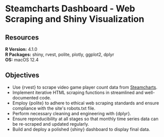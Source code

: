 # Steamcharts Dashboard - Web Scraping and Shiny Visualization

## Resources

**R Version:** 4.1.0  
**R Packages:** shiny, rvest, polite, plotly, ggplot2, dplyr  
**OS:** macOS 12.4  

## Objectives

-   Use {rvest} to scrape video game player count data from [Steamcharts](https://steamcharts.com/).  
-   Implement iterative HTML scraping functions in streamlined and well-documented code.  
-   Employ {polite} to adhere to ethical web scraping standards and ensure compliance with the site's robots.txt file.  
-   Perform necessary cleaning and engineering with {dplyr}.  
-   Ensure reproducibility at all stages so that monthly time series data can be re-scraped and updated regularly.
-   Build and deploy a polished {shiny} dashboard to display final data.  
